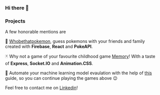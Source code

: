### Hi there 👋

### Projects 

A few honorable mentions are

🧸 [Whobethatpokemon](https://github.com/vickstrom/whobethatpokemon), guess pokemons with your friends and family created with **Firebase**, **React** and **PokeAPI**.

🃏 Why not a game of your favourite childhood game [Memory](https://github.com/vickstrom/socket-io-memory)! With a taste of **Express**, **Socket.IO** and **Animation.CSS**. 

🤖 Automate your machine learning model evaulation with the help of [this](https://github.com/vickstrom/automation-of-model-evaluation) guide, so you can continue playing the games above 😉

Feel free to contact me on [Linkedin](https://www.linkedin.com/in/eric-vickstrom/)! 


